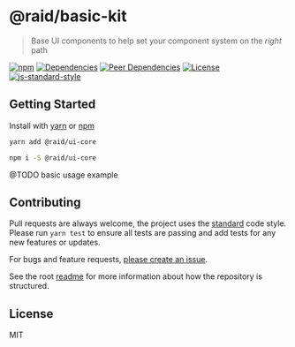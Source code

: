 
# @raid/basic-kit

> Base UI components to help set your component system on the _right_ path

[![npm](https://img.shields.io/npm/v/@raid/ui-core?style=flat-square)](https://www.npmjs.com/package/@raid/ui-core)
[![Dependencies](https://img.shields.io/david/mattstyles/react-kit?path=packages%2Fui-core&style=flat-square)](https://david-dm.org/mattstyles/react-kit?path=packages%2Fui-core)
[![Peer Dependencies](https://img.shields.io/david/peer/mattstyles/react-kit?path=packages%2Fui-core&style=flat-square)](https://david-dm.org/mattstyles/react-kit?path=packages%2Fui-core&type=peer)
[![License](https://img.shields.io/github/license/mattstyles/react-kit.svg?style=flat-square)](https://github.com/mattstyles/react-kit/blob/master/license.md)
[![js-standard-style](https://img.shields.io/badge/code%20style-standard-brightgreen.svg?style=flat-square)](http://standardjs.com/)

## Getting Started

Install with [yarn](https://yarnpkg.com) or [npm](https://npmjs.com)

```sh
yarn add @raid/ui-core
```

```sh
npm i -S @raid/ui-core
```

@TODO basic usage example

## Contributing

Pull requests are always welcome, the project uses the [standard](http://standardjs.com) code style. Please run `yarn test` to ensure all tests are passing and add tests for any new features or updates.

For bugs and feature requests, [please create an issue](https://github.com/mattstyles/react-kit/issues).

See the root [readme](https://github.com/mattstyles/react-kit) for more information about how the repository is structured.

## License

MIT
